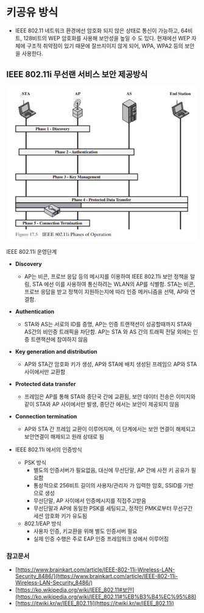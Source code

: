 # 키공유 방식

- IEEE 802.11 네트워크 환경에선 암호화 되지 않은 상태로 통신이 가능하고, 64비트, 128비트의 WEP 암호화를 사용해 보안성을 높일 수 도 있다. 현재에선 WEP 자체에 구조적 취약점이 있기  때문에 잘쓰지이지 않게 되어, WPA, WPA2 등의 보안을 사용한다.

## IEEE 802.11i 무선랜 서비스 보안 제공방식

![IEEE 802.11i 운영단계](image/2YJuB2J.jpg)

IEEE 802.11i 운영단계

- **Discovery**
    - AP는 비콘, 프로브 응답 등의 메시지를 이용하여 IEEE 802.11i 보안 정책을 알림, STA 에선 이를 사용하여 통신하려는 WLAN의 AP를 식별함. STA는 비콘, 프로브 응답을 받고 정책이 지원하는지에 따라 인증 메커니즘을 선택, AP와 연결함.
- **Authentication**
    - STA와 AS는 서로의 ID를 증명, AP는 인증 트랜잭션이 성공할때까지 STA와 AS간의 비인증 트래픽을 차단함. AP는 STA 와 AS 간의 트래픽 전달 외에는 인증 트랜잭션에 참여하지 않음
- **Key generation and distribution**
    - AP와 STA간 암호화 키가 생성, AP와 STA에 배치 생성된 프레임으 AP와 STA 사이에서만 교환함
- **Protected data transfer**
    - 프레임은 AP를 통해 STA와 종단국 간에 교환됨, 보안 데이터 전송은 이미지와 같이 STA와 AP 사이에서만 발생, 종단간 에서는 보안이 제공되지 않음
- **Connection termination**
    - AP와 STA 간 프레임 교환이 이루어지며, 이 단계에서는 보안 연결이 해제되고 보안연결이 해제되고 원래 상태로 됨

- IEEE 802.11i 에서의 인증방식
    - PSK 방식
        - 별도의 인증서버가 필요없음, 대신에 무선단말, AP 간에 사전 키 공유가 필요함
        - 통상적으로 256비트 길이의 사용자/관리자 가 입력한 암호, SSID를 기반으로 생성
        - 무선단말, AP 사이에서 인증메시지를 직접주고받음
        - 무선단말과 AP에 동일한 PSK를 세팅되고, 정적인 PMK로부터 무선구간 세션 암호화 키가 유도됨
    - 802.1/EAP 방식
        - 사용자 인증, 키교환을 위해 별도 인증서버 필요
        - 실제 인증 수행은 주로 EAP 인증 프레임워크 상에서 이루어짐

### 참고문서

- [https://www.brainkart.com/article/IEEE-802-11i-Wireless-LAN-Security_8486/](https://www.brainkart.com/article/IEEE-802-11i-Wireless-LAN-Security_8486/)
- [https://ko.wikipedia.org/wiki/IEEE_802.11#보안](https://ko.wikipedia.org/wiki/IEEE_802.11#%EB%B3%B4%EC%95%88)
- [https://itwiki.kr/w/IEEE_802.11i](https://itwiki.kr/w/IEEE_802.11i)